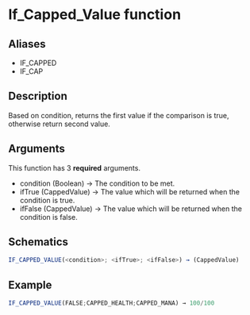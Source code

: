 # If_Capped_Value function

## Aliases

- IF_CAPPED
- IF_CAP

## Description

Based on condition, returns the first value if the comparison is true, otherwise return second value.

## Arguments

This function has 3 **required** arguments.

- condition (Boolean) → The condition to be met.
- ifTrue (CappedValue) → The value which will be returned when the condition is true.
- ifFalse (CappedValue) → The value which will be returned when the condition is false.

## Schematics

```js
IF_CAPPED_VALUE(<condition>; <ifTrue>; <ifFalse>) → (CappedValue)
```

## Example

```js
IF_CAPPED_VALUE(FALSE;CAPPED_HEALTH;CAPPED_MANA) → 100/100
```

